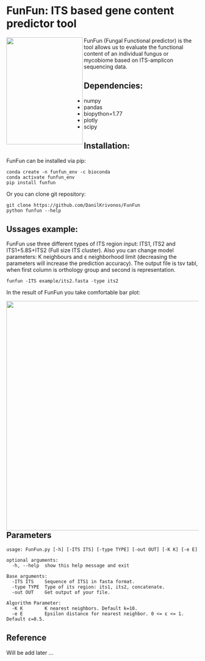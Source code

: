 # FunFun: ITS based gene content predictor tool
<img src="https://user-images.githubusercontent.com/53526550/179017255-7efbfcb2-cee6-427a-9d43-0e2a570b2d45.png" width="200" height="280" align="left">
FunFun (Fungal Functional predictor) is the tool allows us to evaluate the functional content of an individual fungus or mycobiome based on ITS-amplicon sequencing data. 

## **Dependencies:**
- numpy
- pandas
- biopython=1.77
- plotly
- scipy
## **Installation:**
FunFun can be installed via pip:
```
conda create -n funfun_env -c bioconda
conda activate funfun_env
pip install funfun
```
Or you can clone git repository:
```
git clone https://github.com/DanilKrivonos/FunFun
python funfun --help
```
## **Ussages example:**

FunFun use three different types of ITS region input: ITS1, ITS2 and ITS1+5.8S+ITS2 (Full size ITS cluster). Also you can change model parameters: K neighbours and ε neighborhood limit (decreasing the parameters will increase the prediction accuracy). The output file is tsv tabl, when first column is orthology group and second is representation.

```
funfun -ITS example/its2.fasta -type its2
```
In the result of FunFun you take comfortable bar plot:

<img src="https://user-images.githubusercontent.com/53526550/177324645-b297fc42-a774-4883-9cbf-8810cccea0a7.png" width="1000" height="600" align="left">

## Parameters
```
usage: FunFun.py [-h] [-ITS ITS] [-type TYPE] [-out OUT] [-K K] [-e E]

optional arguments:
  -h, --help  show this help message and exit

Base arguments:
  -ITS ITS    Sequence of ITS1 in fasta format.
  -type TYPE  Type of its region: its1, its2, concatenate.
  -out OUT    Get output of your file.

Algorithm Parameter:
  -K K        K nearest neighbors. Default k=10.
  -e E        Epsilon distance for nearest neighbor. 0 <= ε <= 1. Default ε=0.5.
```
## Reference
Will be add later ...
 
